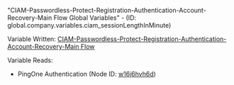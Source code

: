 "CIAM-Passwordless-Protect-Registration-Authentication-Account-Recovery-Main Flow Global Variables" - (ID: global.company.variables.ciam_sessionLengthInMinute)

Variable Written:
[CIAM-Passwordless-Protect-Registration-Authentication-Account-Recovery-Main Flow](../index.md#Variables)

Variable Reads:
* PingOne Authentication (Node ID: [w16j6hvh6d](../nodes/w16j6hvh6d.md))
